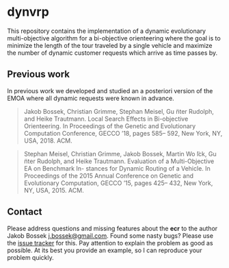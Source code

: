 # dynvrp

This repository contains the implementation of a dynamic evolutionary multi-objective algorithm for a bi-objective orienteering where the goal is to minimize the length of the tour traveled by a single vehicle and maximize the number of dynamic customer requests which arrive as time passes by.

## Previous work

In previous work we developed and studied an a posteriori version of the EMOA where all dynamic requests were known in advance.

> Jakob Bossek, Christian Grimme, Stephan Meisel, Gu ̈nter Rudolph, and Heike Trautmann. Local
> Search Effects in Bi-objective Orienteering. In Proceedings of the Genetic and Evolutionary
> Computation Conference, GECCO ’18, pages 585– 592, New York, NY, USA, 2018. ACM.

> Stephan Meisel, Christian Grimme, Jakob Bossek, Martin Wo ̈lck, Gu ̈nter Rudolph, and Heike
> Trautmann. Evaluation of a Multi-Objective EA on Benchmark In- stances for Dynamic Routing of
> a Vehicle. In Proceedings of the 2015 Annual Conference on Genetic and Evolutionary
> Computation, GECCO ’15, pages 425– 432, New York, NY, USA, 2015. ACM.

## Contact

Please address questions and missing features about the **ecr** to the author Jakob Bossek <j.bossek@gmail.com>. Found some nasty bugs? Please use the [issue tracker](https://github.com/jakobbossek/dynvrp/issues) for this. Pay attention to explain the problem as good as possible. At its best you provide an example, so I can reproduce your problem quickly.



